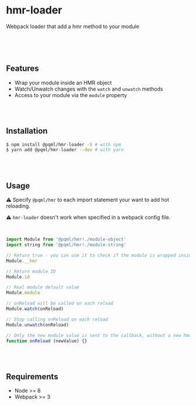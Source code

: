 # hmr-loader
Webpack loader that add a hmr method to your module

<br><br><br>

## Features
- Wrap your module inside an HMR object
- Watch/Unwatch changes with the `watch` and `unwatch` methods
- Access to your module via the `module` property

<br><br>

## Installation

```sh
$ npm install @pqml/hmr-loader -S # with npm
$ yarn add @pqml/hmr-loader --dev # with yarn
```

<br><br>

## Usage

:warning: Specify `@pqml/hmr` to each import statement your want to add hot reloading.

:warning: `hmr-loader` doesn't work when specified in a webpack config file.

<br>

```js
import Module from '@pqml/hmr!./module-object'
import string from '@pqml/hmr!./module-string'

// Return true - you can use it to check if the module is wrapped inside the hmr module
Module.__hmr

// Return module ID
Module.id

// Real module default value
Module.module

// onReload will be called on each reload
Module.watch(onReload)

// Stop calling onReload on each reload
Module.unwatch(onReload)

// Only the new module value is sent to the callback, without a new hmr wrapper
function onReload (newValue) {}
```

<br><br>

## Requirements
- Node >= 8
- Webpack >= 3
